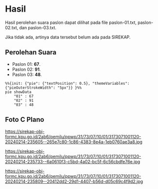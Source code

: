 # Hasil

Hasil perolehan suara paslon dapat dilihat pada file paslon-01.txt, paslon-02.txt, dan paslon-03.txt.

Jika tidak ada, artinya data tersebut belum ada pada SIREKAP.

## Perolehan Suara

 * Paslon 01: **67**.
 * Paslon 02: **91**.
 * Paslon 03: **48**.

```mermaid
%%{init: {"pie": {"textPosition": 0.5}, "themeVariables": {"pieOuterStrokeWidth": "5px"}} }%%
pie showData
    "01" : 67
    "02" : 91
    "03" : 48
```
## Foto C Plano

https://sirekap-obj-formc.kpu.go.id/2ab6/pemilu/ppwp/31/73/07/10/01/3173071001120-20240214-235605--265e7c80-1c86-4383-8e4a-1eb0760ae3a8.jpg

https://sirekap-obj-formc.kpu.go.id/2ab6/pemilu/ppwp/31/73/07/10/01/3173071001120-20240214-235733--6a0610f3-c5bd-4a02-bc5f-6c56cbdfe76e.jpg

https://sirekap-obj-formc.kpu.go.id/2ab6/pemilu/ppwp/31/73/07/10/01/3173071001120-20240214-235809--20412dd2-29d1-4407-b56d-d05c69c4f9d2.jpg
